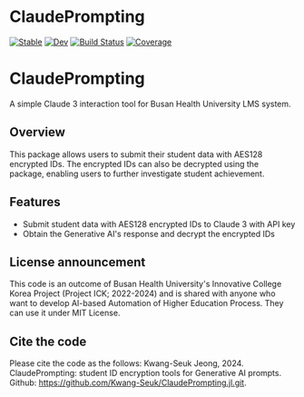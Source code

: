 # ClaudePrompting

[![Stable](https://img.shields.io/badge/docs-stable-blue.svg)](https://Kwang-Seuk.github.io/ClaudePrompting.jl/stable/)
[![Dev](https://img.shields.io/badge/docs-dev-blue.svg)](https://Kwang-Seuk.github.io/ClaudePrompting.jl/dev/)
[![Build Status](https://github.com/Kwang-Seuk/ClaudePrompting.jl/actions/workflows/CI.yml/badge.svg?branch=master)](https://github.com/Kwang-Seuk/ClaudePrompting.jl/actions/workflows/CI.yml?query=branch%3Amaster)
[![Coverage](https://codecov.io/gh/Kwang-Seuk/ClaudePrompting.jl/branch/master/graph/badge.svg)](https://codecov.io/gh/Kwang-Seuk/ClaudePrompting.jl)


# ClaudePrompting

A simple Claude 3 interaction tool for Busan Health University LMS system. 

## Overview

This package allows users to submit their student data with AES128 encrypted IDs. The encrypted IDs can also be decrypted using the package, enabling users to further investigate student achievement.

## Features

- Submit student data with AES128 encrypted IDs to Claude 3 with API key
- Obtain the Generative AI's response and decrypt the encrypted IDs

## License announcement
This code is an outcome of Busan Health University's Innovative College Korea Project (Project ICK; 2022-2024) and is shared with anyone who want to develop AI-based Automation of Higher Education Process. They can use it under MIT License.

## Cite the code
Please cite the code as the follows: Kwang-Seuk Jeong, 2024. ClaudePrompting: student ID encryption tools for Generative AI prompts. Github: https://github.com/Kwang-Seuk/ClaudePrompting.jl.git.
